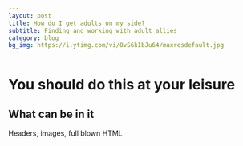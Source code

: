 ```yaml
---
layout: post
title: How do I get adults on my side?
subtitle: Finding and working with adult allies
category: blog
bg_img: https://i.ytimg.com/vi/8vS6kIbJu64/maxresdefault.jpg
---
```


You should do this at your leisure
==================================

## What can be in it

Headers, images, full blown HTML
